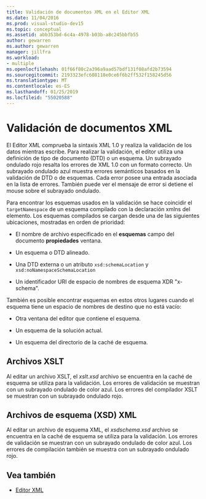 ```yaml
---
title: Validación de documentos XML en el Editor XML
ms.date: 11/04/2016
ms.prod: visual-studio-dev15
ms.topic: conceptual
ms.assetid: abb353bd-6c4a-4978-b03b-a8c245bbfb55
author: gewarren
ms.author: gewarren
manager: jillfra
ms.workload:
- multiple
ms.openlocfilehash: 01f66f80c2a396a9aad57bdf131f08afd2b73594
ms.sourcegitcommit: 2193323efc608118e0ce6f6b2ff532f158245d56
ms.translationtype: MT
ms.contentlocale: es-ES
ms.lasthandoff: 01/25/2019
ms.locfileid: "55020588"
---
```

# <a name="xml-document-validation"></a>Validación de documentos XML

El Editor XML comprueba la sintaxis XML 1.0 y realiza la validación de los datos mientras escribe. Para realizar la validación, el editor utiliza una definición de tipo de documento (DTD) o un esquema. Un subrayado ondulado rojo resalta los errores de XML 1.0 con un formato correcto. Un subrayado ondulado azul muestra errores semánticos basados en la validación de DTD o de esquemas. Cada error posee una entrada asociada en la lista de errores. También puede ver el mensaje de error si detiene el mouse sobre el subrayado ondulado.

 Para encontrar los esquemas usados en la validación se hace coincidir el `targetNamespace` de un esquema compilado con la declaración xmlns del elemento. Los esquemas compilados se cargan desde una de las siguientes ubicaciones, mostradas en orden de prioridad:

-   El nombre de archivo especificado en el **esquemas** campo del documento **propiedades** ventana.

-   Un esquema o DTD alineado.

-   Una DTD externa o un atributo `xsd:schemaLocation` y `xsd:noNamespaceSchemaLocation`

-   Un identificador URI de espacio de nombres de esquema XDR "x-schema".

También es posible encontrar esquemas en estos otros lugares cuando el esquema tiene un espacio de nombres de destino que no está vacío:

-   Otra ventana del editor que contiene el esquema.

-   Un esquema de la solución actual.

-   Un esquema del directorio de la caché de esquema.

## <a name="xslt-files"></a>Archivos XSLT
 Al editar un archivo XSLT, el *xslt.xsd* archivo se encuentra en la caché de esquema se utiliza para la validación. Los errores de validación se muestran con un subrayado ondulado de color azul. Los errores del compilador XSLT se muestran con un subrayado ondulado rojo.

## <a name="xml-schema-xsd-files"></a>Archivos de esquema (XSD) XML
 Al editar un archivo de esquema XML, el *xsdschema.xsd* archivo se encuentra en la caché de esquema se utiliza para la validación. Los errores de validación se muestran con un subrayado ondulado de color azul. Los errores de compilación también se muestra con un subrayado ondulado rojo.

## <a name="see-also"></a>Vea también

- [Editor XML](../xml-tools/xml-editor.md)